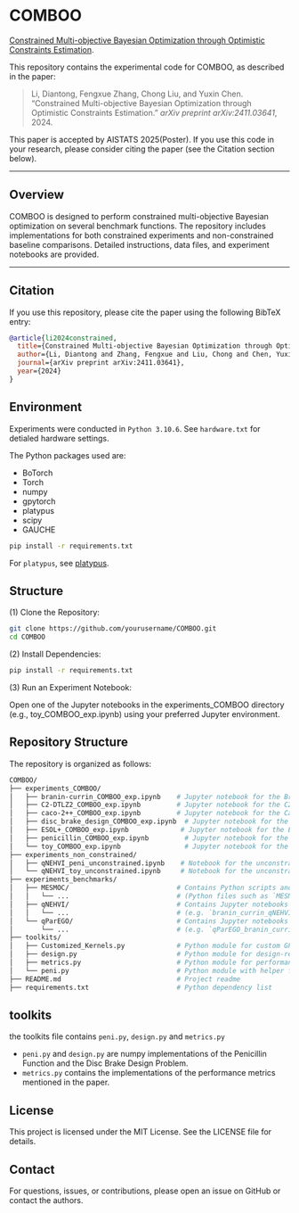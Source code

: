 # COMBOO

[Constrained Multi-objective Bayesian Optimization through Optimistic Constraints Estimation](https://arxiv.org/abs/2009.01721). 

This repository contains the experimental code for COMBOO, as described in the paper:

> Li, Diantong, Fengxue Zhang, Chong Liu, and Yuxin Chen. “Constrained Multi-objective Bayesian Optimization through Optimistic Constraints Estimation.” *arXiv preprint arXiv:2411.03641*, 2024.

This paper is accepted by AISTATS 2025(Poster). If you use this code in your research, please consider citing the paper (see the Citation section below).

---

## Overview

COMBOO is designed to perform constrained multi-objective Bayesian optimization on several benchmark functions. The repository includes implementations for both constrained experiments and non-constrained baseline comparisons. Detailed instructions, data files, and experiment notebooks are provided.

---

## Citation

If you use this repository, please cite the paper using the following BibTeX entry:

```bibtex
@article{li2024constrained,
  title={Constrained Multi-objective Bayesian Optimization through Optimistic Constraints Estimation},
  author={Li, Diantong and Zhang, Fengxue and Liu, Chong and Chen, Yuxin},
  journal={arXiv preprint arXiv:2411.03641},
  year={2024}
}
```

## Environment

Experiments were conducted in `Python 3.10.6`. See `hardware.txt` for detialed hardware settings.

The Python packages used are:
- BoTorch
- Torch
- numpy
- gpytorch
- platypus
- scipy
- GAUCHE

```bash
pip install -r requirements.txt
```

For `platypus`, see  [platypus](https://platypus.readthedocs.io/en/latest/getting-started.html#installing-platypus).

## Structure

(1) Clone the Repository:

```bash
git clone https://github.com/yourusername/COMBOO.git
cd COMBOO
```

(2) Install Dependencies:

```bash
pip install -r requirements.txt
```

(3) Run an Experiment Notebook:

Open one of the Jupyter notebooks in the experiments_COMBOO directory (e.g., toy_COMBOO_exp.ipynb) using your preferred Jupyter environment.

## Repository Structure

The repository is organized as follows:

``` bash
COMBOO/
├── experiments_COMBOO/
│   ├── branin-currin_COMBOO_exp.ipynb    # Jupyter notebook for the Branin-Currin experiment
│   ├── C2-DTLZ2_COMBOO_exp.ipynb         # Jupyter notebook for the C2-DTLZ2 experiment
│   ├── caco-2++_COMBOO_exp.ipynb         # Jupyter notebook for the Caco-2++ experiment
│   ├── disc_brake_design_COMBOO_exp.ipynb  # Jupyter notebook for the Disc Brake Design experiment
│   ├── ESOL+_COMBOO_exp.ipynb             # Jupyter notebook for the ESOL+ experiment
│   ├── penicillin_COMBOO_exp.ipynb         # Jupyter notebook for the Penicillin experiment
│   └── toy_COMBOO_exp.ipynb                # Jupyter notebook for the Toy function experiment
├── experiments_non_constrained/
│   ├── qNEHVI_peni_unconstrained.ipynb    # Notebook for the unconstrained qNEHVI experiment (Penicillin)
│   └── qNEHVI_toy_unconstrained.ipynb     # Notebook for the unconstrained qNEHVI experiment (Toy function)
├── experiments_benchmarks/
│   ├── MESMOC/                           # Contains Python scripts and text files for MESMOC benchmarks
│   │   └── ...                           # (Python files such as `MESMOC_branin_currin.py`, `model.py`, etc.)
│   ├── qNEHVI/                           # Contains Jupyter notebooks for qNEHVI benchmarks
│   │   └── ...                           # (e.g. `branin_currin_qNEHVI.ipynb`, `caco2++_qNEHVI.ipynb`, etc.)
│   └── qParEGO/                          # Contains Jupyter notebooks for qParEGO benchmarks
│       └── ...                           # (e.g. `qParEGO_branin_currin.ipynb`, etc.)
├── toolkits/
│   ├── Customized_Kernels.py             # Python module for custom GP kernels
│   ├── design.py                         # Python module for design-related functions
│   ├── metrics.py                        # Python module for performance metrics
│   └── peni.py                           # Python module with helper functions for penicillin experiments
├── README.md                             # Project readme
├── requirements.txt                      # Python dependency list
```

## toolkits

the toolkits file contains  `peni.py`, `design.py` and `metrics.py`

- `peni.py` and `design.py` are numpy implementations of the Penicillin Function and the Disc Brake Design Problem.
- `metrics.py` contains the implementations of the performance metrics mentioned in the paper.

## License

This project is licensed under the MIT License. See the LICENSE file for details.

## Contact

For questions, issues, or contributions, please open an issue on GitHub or contact the authors.
